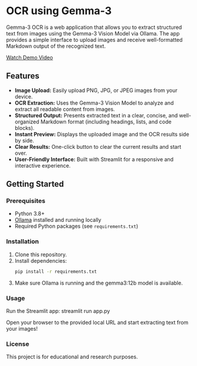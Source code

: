 # OCR using Gemma-3

Gemma-3 OCR is a web application that allows you to extract structured text from images using the Gemma-3 Vision Model via Ollama. The app provides a simple interface to upload images and receive well-formatted Markdown output of the recognized text.

[Watch Demo Video](C:\AI\Gemma-3_OCR\Demo.mp4)
## Features

- **Image Upload:** Easily upload PNG, JPG, or JPEG images from your device.
- **OCR Extraction:** Uses the Gemma-3 Vision Model to analyze and extract all readable content from images.
- **Structured Output:** Presents extracted text in a clear, concise, and well-organized Markdown format (including headings, lists, and code blocks).
- **Instant Preview:** Displays the uploaded image and the OCR results side by side.
- **Clear Results:** One-click button to clear the current results and start over.
- **User-Friendly Interface:** Built with Streamlit for a responsive and interactive experience.

## Getting Started

### Prerequisites

- Python 3.8+
- [Ollama](https://ollama.com/) installed and running locally
- Required Python packages (see `requirements.txt`)

### Installation

1. Clone this repository.
2. Install dependencies:
   ```sh
   pip install -r requirements.txt
3. Make sure Ollama is running and the gemma3:12b model is available.

### Usage
Run the Streamlit app:
streamlit run app.py

Open your browser to the provided local URL and start extracting text from your images!

### License
This project is for educational and research purposes.
